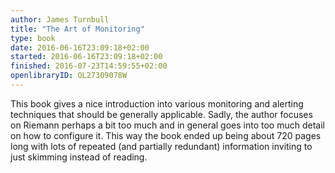 ```yaml
---
author: James Turnbull
title: "The Art of Monitoring"
type: book
date: 2016-06-16T23:09:18+02:00
started: 2016-06-16T23:09:18+02:00
finished: 2016-07-23T14:59:55+02:00
openlibraryID: OL27309078W
---
```


This book gives a nice introduction into various monitoring and alerting
techniques that should be generally applicable. Sadly, the author focuses on
Riemann perhaps a bit too much and in general goes into too much detail on how
to configure it. This way the book ended up being about 720 pages long with lots
of repeated (and partially redundant) information inviting to just skimming
instead of reading.
